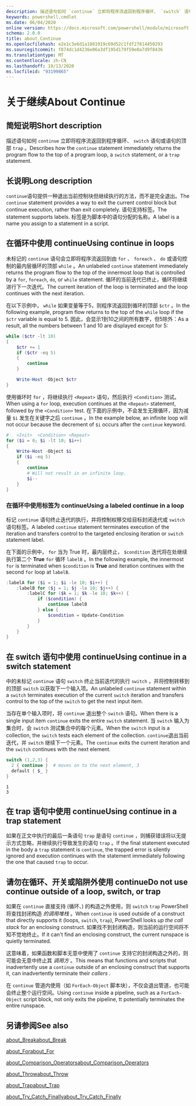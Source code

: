 ```yaml
---
description: 描述语句如何 `continue` 立即将程序流返回到程序循环、 `switch` 语句或语句的顶部 `trap` 。
keywords: powershell,cmdlet
ms.date: 06/04/2020
online version: https://docs.microsoft.com/powershell/module/microsoft.powershell.core/about/about_continue?view=powershell-6&WT.mc_id=ps-gethelp
schema: 2.0.0
title: about_Continue
ms.openlocfilehash: e2e1c3e6d1a1881919c69d52c1fdf27814450293
ms.sourcegitcommit: f874dc1d4236e06a3df195d179f59e0a7d9f8436
ms.translationtype: MT
ms.contentlocale: zh-CN
ms.lasthandoff: 10/13/2020
ms.locfileid: "93199865"
---
```

# <a name="about-continue"></a><span data-ttu-id="ea2b8-104">关于继续</span><span class="sxs-lookup"><span data-stu-id="ea2b8-104">About Continue</span></span>

## <a name="short-description"></a><span data-ttu-id="ea2b8-105">简短说明</span><span class="sxs-lookup"><span data-stu-id="ea2b8-105">Short description</span></span>

<span data-ttu-id="ea2b8-106">描述语句如何 `continue` 立即将程序流返回到程序循环、 `switch` 语句或语句的顶部 `trap` 。</span><span class="sxs-lookup"><span data-stu-id="ea2b8-106">Describes how the `continue` statement immediately returns the program flow to the top of a program loop, a `switch` statement, or a `trap` statement.</span></span>

## <a name="long-description"></a><span data-ttu-id="ea2b8-107">长说明</span><span class="sxs-lookup"><span data-stu-id="ea2b8-107">Long description</span></span>

<span data-ttu-id="ea2b8-108">`continue`语句提供一种退出当前控制块但继续执行的方法，而不是完全退出。</span><span class="sxs-lookup"><span data-stu-id="ea2b8-108">The `continue` statement provides a way to exit the current control block but continue execution, rather than exit completely.</span></span> <span data-ttu-id="ea2b8-109">语句支持标签。</span><span class="sxs-lookup"><span data-stu-id="ea2b8-109">The statement supports labels.</span></span>
<span data-ttu-id="ea2b8-110">标签是为脚本中的语句分配的名称。</span><span class="sxs-lookup"><span data-stu-id="ea2b8-110">A label is a name you assign to a statement in a script.</span></span>

## <a name="using-continue-in-loops"></a><span data-ttu-id="ea2b8-111">在循环中使用 continue</span><span class="sxs-lookup"><span data-stu-id="ea2b8-111">Using continue in loops</span></span>

<span data-ttu-id="ea2b8-112">未标记的 `continue` 语句会立即将程序流返回到由 `for` 、 `foreach` 、 `do` 或语句控制的最内层循环的顶部 `while` 。</span><span class="sxs-lookup"><span data-stu-id="ea2b8-112">An unlabeled `continue` statement immediately returns the program flow to the top of the innermost loop that is controlled by a `for`, `foreach`, `do`, or `while` statement.</span></span> <span data-ttu-id="ea2b8-113">循环的当前迭代已终止，循环将继续进行下一次迭代。</span><span class="sxs-lookup"><span data-stu-id="ea2b8-113">The current iteration of the loop is terminated and the loop continues with the next iteration.</span></span>

<span data-ttu-id="ea2b8-114">在以下示例中， `while` 如果变量等于5，则程序流返回到循环的顶部 `$ctr` 。</span><span class="sxs-lookup"><span data-stu-id="ea2b8-114">In the following example, program flow returns to the top of the `while` loop if the `$ctr` variable is equal to 5.</span></span> <span data-ttu-id="ea2b8-115">因此，会显示1到10之间的所有数字，但5除外：</span><span class="sxs-lookup"><span data-stu-id="ea2b8-115">As a result, all the numbers between 1 and 10 are displayed except for 5:</span></span>

```powershell
while ($ctr -lt 10)
{
    $ctr += 1
    if ($ctr -eq 5)
    {
        continue
    }

    Write-Host -Object $ctr
}
```

<span data-ttu-id="ea2b8-116">使用循环时 `for` ，将继续执行 `<Repeat>` 语句，然后执行 `<Condition>` 测试。</span><span class="sxs-lookup"><span data-stu-id="ea2b8-116">When using a `for` loop, execution continues at the `<Repeat>` statement, followed by the `<Condition>` test.</span></span> <span data-ttu-id="ea2b8-117">在下面的示例中，不会发生无限循环，因为减量 `$i` 发生在关键字之后 `continue` 。</span><span class="sxs-lookup"><span data-stu-id="ea2b8-117">In the example below, an infinite loop will not occur because the decrement of `$i` occurs after the `continue` keyword.</span></span>

```powershell
#   <Init>  <Condition> <Repeat>
for ($i = 0; $i -lt 10; $i++)
{
    Write-Host -Object $i
    if ($i -eq 5)
    {
        continue
        # Will not result in an infinite loop.
        $i--
    }
}
```

### <a name="using-a-labeled-continue-in-a-loop"></a><span data-ttu-id="ea2b8-118">在循环中使用标签为 continue</span><span class="sxs-lookup"><span data-stu-id="ea2b8-118">Using a labeled continue in a loop</span></span>

<span data-ttu-id="ea2b8-119">标记 `continue` 语句终止迭代的执行，并将控制权移交给目标封闭迭代或 `switch` 语句标签。</span><span class="sxs-lookup"><span data-stu-id="ea2b8-119">A labeled `continue` statement terminates execution of the iteration and transfers control to the targeted enclosing iteration or `switch` statement label.</span></span>

<span data-ttu-id="ea2b8-120">在下面的示例中， `for` 当为 True 时，最内层终止， `$condition` 迭代将在处继续执行第二个 **True** `for` 循环 `labelB` 。</span><span class="sxs-lookup"><span data-stu-id="ea2b8-120">In the following example, the innermost `for` is terminated when `$condition` is **True** and iteration continues with the second `for` loop at `labelB`.</span></span>

```powershell
:labelA for ($i = 1; $i -le 10; $i++) {
    :labelB for ($j = 1; $j -le 10; $j++) {
        :labelC for ($k = 1; $k -le 10; $k++) {
            if ($condition) {
                continue labelB
            } else {
                $condition = Update-Condition
            }
        }
    }
}
```

## <a name="using-continue-in-a-switch-statement"></a><span data-ttu-id="ea2b8-121">在 switch 语句中使用 continue</span><span class="sxs-lookup"><span data-stu-id="ea2b8-121">Using continue in a switch statement</span></span>

<span data-ttu-id="ea2b8-122">中的未标记 `continue` 语句 `switch` 终止当前迭代的执行 `switch` ，并将控制转移到的顶部 `switch` 以获取下一个输入项。</span><span class="sxs-lookup"><span data-stu-id="ea2b8-122">An unlabeled `continue` statement within a `switch` terminates execution of the current `switch` iteration and transfers control to the top of the `switch` to get the next input item.</span></span>

<span data-ttu-id="ea2b8-123">当存在单个输入项时，将 `continue` 退出整个 `switch` 语句。</span><span class="sxs-lookup"><span data-stu-id="ea2b8-123">When there is a single input item `continue` exits the entire `switch` statement.</span></span>
<span data-ttu-id="ea2b8-124">当 `switch` 输入为集合时，会 `switch` 测试集合中的每个元素。</span><span class="sxs-lookup"><span data-stu-id="ea2b8-124">When the `switch` input is a collection, the `switch` tests each element of the collection.</span></span> <span data-ttu-id="ea2b8-125">`continue`退出当前迭代，并 `switch` 继续下一个元素。</span><span class="sxs-lookup"><span data-stu-id="ea2b8-125">The `continue` exits the current iteration and the `switch` continues with the next element.</span></span>

```powershell
switch (1,2,3) {
  2 { continue }  # moves on to the next element, 3
  default { $_ }
}
```

```Output
1
3
```

## <a name="using-continue-in-a-trap-statement"></a><span data-ttu-id="ea2b8-126">在 trap 语句中使用 continue</span><span class="sxs-lookup"><span data-stu-id="ea2b8-126">Using continue in a trap statement</span></span>

<span data-ttu-id="ea2b8-127">如果在正文中执行的最后一条语句 `trap` 是语句 `continue` ，则捕获错误将以无提示方式忽略，并继续执行导致发生的语句 `trap` 。</span><span class="sxs-lookup"><span data-stu-id="ea2b8-127">If the final statement executed in the body a `trap` statement is `continue`, the trapped error is silently ignored and execution continues with the statement immediately following the one that caused `trap` to occur.</span></span>

## <a name="do-not-use-continue-outside-of-a-loop-switch-or-trap"></a><span data-ttu-id="ea2b8-128">请勿在循环、开关或陷阱外使用 continue</span><span class="sxs-lookup"><span data-stu-id="ea2b8-128">Do not use continue outside of a loop, switch, or trap</span></span>

<span data-ttu-id="ea2b8-129">如果在 `continue` 直接支持 (循环、) 的构造之外使用，则 `switch` `trap` PowerShell 将查找封闭构造 _的调用堆栈_ 。</span><span class="sxs-lookup"><span data-stu-id="ea2b8-129">When `continue` is used outside of a construct that directly supports it (loops, `switch`, `trap`), PowerShell looks _up the call stack_ for an enclosing construct.</span></span> <span data-ttu-id="ea2b8-130">如果找不到封闭构造，则当前的运行空间将不知不觉地终止。</span><span class="sxs-lookup"><span data-stu-id="ea2b8-130">If it can't find an enclosing construct, the current runspace is quietly terminated.</span></span>

<span data-ttu-id="ea2b8-131">这意味着，如果函数和脚本无意中使用了 `continue` 支持它的封闭构造之外的，则可能会无意中终止其 _调用方_ 。</span><span class="sxs-lookup"><span data-stu-id="ea2b8-131">This means that functions and scripts that inadvertently use a `continue` outside of an enclosing construct that supports it, can inadvertently terminate their _callers_ .</span></span>

<span data-ttu-id="ea2b8-132">在 `continue` 管道内使用（如 `ForEach-Object` 脚本块），不仅会退出管道，也可能会终止整个运行空间。</span><span class="sxs-lookup"><span data-stu-id="ea2b8-132">Using `continue` inside a pipeline, such as a `ForEach-Object` script block, not only exits the pipeline, tt potentially terminates the entire runspace.</span></span>

## <a name="see-also"></a><span data-ttu-id="ea2b8-133">另请参阅</span><span class="sxs-lookup"><span data-stu-id="ea2b8-133">See also</span></span>

[<span data-ttu-id="ea2b8-134">about_Break</span><span class="sxs-lookup"><span data-stu-id="ea2b8-134">about_Break</span></span>](about_Break.md)

[<span data-ttu-id="ea2b8-135">about_For</span><span class="sxs-lookup"><span data-stu-id="ea2b8-135">about_For</span></span>](about_For.md)

[<span data-ttu-id="ea2b8-136">about_Comparison_Operators</span><span class="sxs-lookup"><span data-stu-id="ea2b8-136">about_Comparison_Operators</span></span>](about_Comparison_Operators.md)

[<span data-ttu-id="ea2b8-137">about_Throw</span><span class="sxs-lookup"><span data-stu-id="ea2b8-137">about_Throw</span></span>](about_Throw.md)

[<span data-ttu-id="ea2b8-138">about_Trap</span><span class="sxs-lookup"><span data-stu-id="ea2b8-138">about_Trap</span></span>](about_Trap.md)

[<span data-ttu-id="ea2b8-139">about_Try_Catch_Finally</span><span class="sxs-lookup"><span data-stu-id="ea2b8-139">about_Try_Catch_Finally</span></span>](about_Try_Catch_Finally.md)
